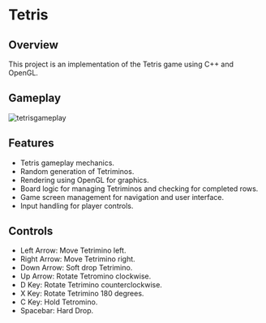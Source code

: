 # Tetris

## Overview

  This project is an implementation of the Tetris game using C++ and OpenGL.

## Gameplay

  ![tetrisgameplay](https://github.com/0xilc/tetris/assets/28317283/705cf39d-f6e2-4448-935e-81c99f7fcfe3)

## Features

  - Tetris gameplay mechanics.
  - Random generation of Tetriminos.
  - Rendering using OpenGL for graphics.
  - Board logic for managing Tetriminos and checking for completed rows.
  - Game screen management for navigation and user interface.
  - Input handling for player controls.

## Controls

  - Left Arrow: Move Tetrimino left.
  - Right Arrow: Move Tetrimino right.
  - Down Arrow: Soft drop Tetrimino.
  - Up Arrow: Rotate Tetromino clockwise.
  - D Key: Rotate Tetrimino counterclockwise.
  - X Key: Rotate Tetrimino 180 degrees.
  - C Key: Hold Tetromino.
  - Spacebar: Hard Drop.
